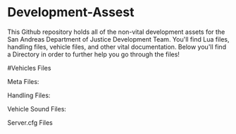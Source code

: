 # Development-Assest
This Github repository holds all of the non-vital development assets for the San Andreas Department of Justice Development Team. You'll find Lua files, handling files, vehicle files, and other vital documentation. Below you'll find a Directory in order to further help you go through the files! 


#Vehicles Files 

Meta Files: 


Handling Files: 


Vehicle Sound Files: 


Server.cfg Files

